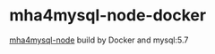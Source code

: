 # mha4mysql-node-docker
[mha4mysql-node](https://github.com/yoshinorim/mha4mysql-node) build by Docker and mysql:5.7
